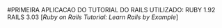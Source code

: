 #PRIMEIRA APLICACAO DO TUTORIAL DO RAILS
UTILIZADO: RUBY 1.92  RAILS 3.03
[*Ruby on Rails Tutorial: Learn Rails by Example*]



